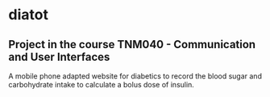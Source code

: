 # diatot

## Project in the course TNM040 - Communication and User Interfaces

A mobile phone adapted website for diabetics to record the blood sugar and carbohydrate intake to calculate a bolus dose of insulin.
